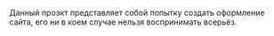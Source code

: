 Данный проэкт представляет собой попытку создать оформление сайта, его ни в коем случае нельзя воспринимать всерьёз.
